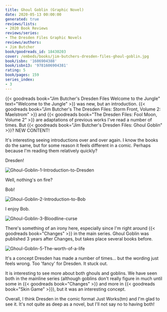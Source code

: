 ```yaml
---
title: Ghoul Goblin (Graphic Novel)
date: 2020-05-13 00:00:00
generated: true
reviews/lists:
- 2020 Book Reviews
reviews/series:
- The Dresden Files Graphic Novels
reviews/authors:
- Jim Butcher
book/goodreads_id: 18430203
cover: /embeds/books/jim-butchers-dresden-files-ghoul-goblin.jpg
book/isbn: '1606904388'
book/isbn13: '9781606904381'
rating: 5
book/pages: 159
series_index:
- 3
---
```

{{< goodreads book="Jim Butcher's Dresden Files Welcome to the Jungle" text="Welcome to the Jungle" >}} was new, but an introduction. {{< goodreads book="Jim Butcher's The Dresden Files: Storm Front, Volume 2: Maelstrom" >}} and {{< goodreads book="The Dresden Files: Fool Moon, Volume 2" >}} are adaptations of previous works I've read a number of times. But {{< goodreads book="Jim Butcher's Dresden Files: Ghoul Goblin" >}}? NEW CONTENT!  

It's interesting seeing introductions over and over again. I know the books do the same, but for some reason it feels different in a comic. Perhaps because I'm reading them relatively quickly?  

<!--more-->

Dresden!  

![Ghoul-Goblin-1-Introduction-to-Dresden](/embeds/books/attachments/ghoul-goblin-1-introduction-to-dresden.png)  

Well, nothing's on fire?  

Bob!  

![Ghoul-Goblin-2-Introduction-to-Bob](/embeds/books/attachments/ghoul-goblin-2-introduction-to-bob.png)  

I enjoy Bob.  

![Ghoul-Goblin-3-Bloodline-curse](/embeds/books/attachments/ghoul-goblin-3-bloodline-curse.png)  

There's something of an irony here, especially since I'm right around {{< goodreads book="Changes" >}} in the main series. Ghoul Goblin was published 3 years after Changes, but takes place several books before.  

![Ghoul-Goblin-5-The-worth-of-a-life](/embeds/books/attachments/ghoul-goblin-5-the-worth-of-a-life.png)  

It's a concept Dresden has made a number of times... but the wording just feels wrong. Too 'fancy' for Dresden. It stuck out.  

It is interesting to see more about both ghouls and goblins. We have seen both in the mainline series (although goblins don't really figure in much until some in {{< goodreads book="Changes" >}} and more in {{< goodreads book="Skin Game" >}}), but it was an interesting concept.  

Overall, I think Dresden in the comic format Just Works(tm) and I'm glad to see it. It's not quite as deep as a novel, but I'll not say no to having both!